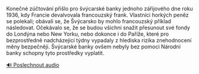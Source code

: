 
Konečné zúčtování přišlo pro švýcarské banky jednoho zářijového dne roku 1936, kdy Francie devalvovala francouzský frank. Vlastníci horkých peněz se polekali; obávali se, že Švýcarsko by mohlo francouzský příklad následovat. Očekávalo se, že se budou všichni snažit přesunout své fondy do Londýna nebo New Yorku, nebo dokonce i do Paříže, které pro bezprostředně nadcházející týdny vypadaly z hlediska rizika znehodnocení měny bezpečněji. Švýcarské banky ovšem nebyly bez pomoci Národní banky schopny tyto prostředky vyplatit.

[🔊 Poslechnout audio](/data/7-paragraphs/audio/chapter_86/para_005-Konen-ztovn-pilo-pro-vcarsk-banky-jedno.mp3)
